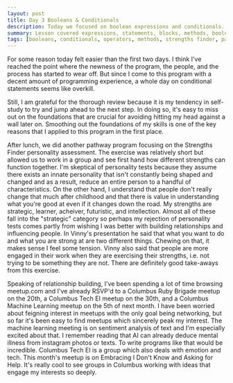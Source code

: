 ```yaml
---
layout: post
title: Day 3 Booleans & Conditionals
description: Today we focused on boolean expressions and conditionals. 
summary: Lesson covered expressions, statements, blocks, methods, boolean expressions, and conditionals. 
tags: [booleans, conditionals, operators, methods, strengths finder, pathway]
---
```


For some reason today felt easier than the first two days. I think I've reached the point where the newness of the program, the people, and the process has started to wear off. But since I come to this program with a decent amount of programming experience, a whole day on conditional statements seems like overkill. 

Still, I am grateful for the thorough review because it is my tendency in self-study to try and jump ahead to the next step. In doing so, it's easy to miss out on the foundations that are crucial for avoiding hitting my head against a wall later on. Smoothing out the foundations of my skills is one of the key reasons that I applied to this program in the first place. 

After lunch, we did another pathway program focusing on the Strengths Finder personality assessment. The exercise was relatively short but allowed us to work in a group and see first hand how different strengths can function together. I'm skeptical of personality tests because they assume there exists an innate personality that isn't constantly being shaped and changed and as a result, reduce an entire person to a handful of characteristics. On the other hand, I understand that people don't really change that much after childhood and that there is value in understanding what you're good at even if it changes down the road. My strengths are strategic, learner, acheiver, futuristic, and intellection. Almost all of these fall into the "strategic" category so perhaps my rejection of personality tests comes partly from wishing I was better with building relationships and influencing people. In Vinny's presentation he said that what you want to do and what you are strong at are two different things. Chewing on that, it makes sense I feel some tension. Vinny also said that people are more engaged in their work when they are exercising their strengths, i.e. not trying to be something they are not. There are definitely good take-aways from this exercise. 

Speaking of relationship building, I've been spending a lot of time browsing meetup.com and I've already RSVP'd to a Columbus Ruby Brigade meetup on the 20th, a Columbus Tech EI meetup on the 30th, and a Columbus Machine Learning meetup on the 5th of next month. I have been worried about feigning interest in meetups with the only goal being networking, but so far it's been easy to find meetups which sincerely peak my interest. The machine learning meeting is on sentiment analysis of text and I'm especially excited about that. I remember reading that AI can already deduce mental illness from instagram photos or texts. To write programs like that would be incredible. Columbus Tech EI is a group which also deals with emotion and tech. This month's meetup is on Embracing I Don't Know and Asking for Help. It's really cool to see groups in Columbus working with ideas that engage my interests so deeply. 